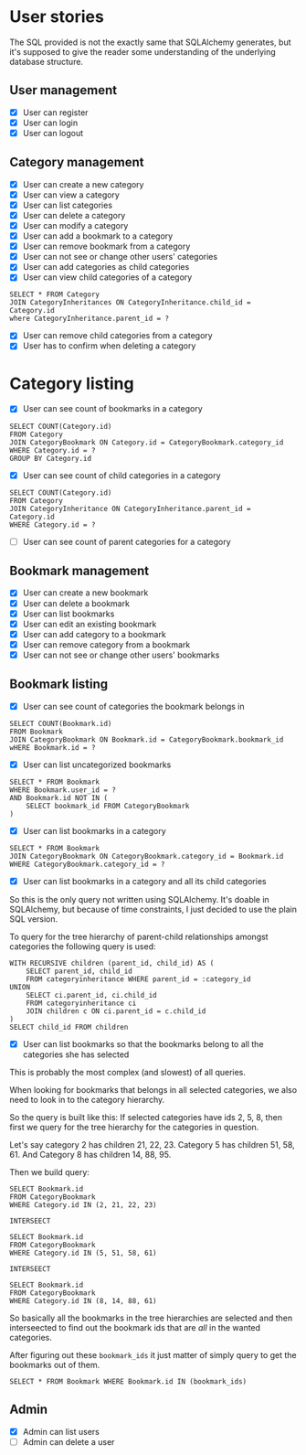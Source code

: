 # User stories

The SQL provided is not the exactly same that SQLAlchemy generates, but it's supposed to give the reader some understanding of the underlying database structure.

## User management
- [x] User can register
- [x] User can login
- [x] User can logout

## Category management
- [x] User can create a new category
- [x] User can view a category
- [x] User can list categories
- [x] User can delete a category
- [x] User can modify a category
- [x] User can add a bookmark to a category
- [x] User can remove bookmark from a category
- [x] User can not see or change other users' categories
- [x] User can add categories as child categories
- [x] User can view child categories of a category

```
SELECT * FROM Category
JOIN CategoryInheritances ON CategoryInheritance.child_id = Category.id
where CategoryInheritance.parent_id = ?
```

- [x] User can remove child categories from a category
- [x] User has to confirm when deleting a category

# Category listing
- [x] User can see count of bookmarks in a category

```
SELECT COUNT(Category.id)
FROM Category
JOIN CategoryBookmark ON Category.id = CategoryBookmark.category_id
WHERE Category.id = ?
GROUP BY Category.id
```

- [x] User can see count of child categories in a category

```
SELECT COUNT(Category.id)
FROM Category
JOIN CategoryInheritance ON CategoryInheritance.parent_id = Category.id
WHERE Category.id = ?
```

- [ ] User can see count of parent categories for a category

## Bookmark management
- [x] User can create a new bookmark
- [x] User can delete a bookmark
- [x] User can list bookmarks
- [x] User can edit an existing bookmark
- [x] User can add category to a bookmark
- [x] User can remove category from a bookmark
- [x] User can not see or change other users' bookmarks

## Bookmark listing
- [x] User can see count of categories the bookmark belongs in

```
SELECT COUNT(Bookmark.id)
FROM Bookmark
JOIN CategoryBookmark ON Bookmark.id = CategoryBookmark.bookmark_id
wHERE Bookmark.id = ?
```

- [x] User can list uncategorized bookmarks

```
SELECT * FROM Bookmark
WHERE Bookmark.user_id = ?
AND Bookmark.id NOT IN (
    SELECT bookmark_id FROM CategoryBookmark
)
```

- [x] User can list bookmarks in a category

```
SELECT * FROM Bookmark
JOIN CategoryBookmark ON CategoryBookmark.category_id = Bookmark.id
WHERE CategoryBookmark.category_id = ?
```

- [x] User can list bookmarks in a category and all its child categories

So this is the only query not written using SQLAlchemy. It's doable in SQLAlchemy, but because of time constraints, I just decided to use the plain SQL version.

To query for the tree hierarchy of parent-child relationships amongst categories the following query is used:

```
WITH RECURSIVE children (parent_id, child_id) AS (
    SELECT parent_id, child_id
    FROM categoryinheritance WHERE parent_id = :category_id
UNION
    SELECT ci.parent_id, ci.child_id
    FROM categoryinheritance ci
    JOIN children c ON ci.parent_id = c.child_id
)
SELECT child_id FROM children
```

- [x] User can list bookmarks so that the bookmarks belong to all the categories she has selected

This is probably the most complex (and slowest) of all queries.

When looking for bookmarks that belongs in all selected categories, we also need to look in to the category hierarchy.

So the query is built like this: If selected categories have ids 2, 5, 8, then first we query for the tree hierarchy for the categories in question.

Let's say category 2 has children 21, 22, 23. Category 5 has children 51, 58, 61. And Category 8 has children 14, 88, 95.

Then we build query:

```
SELECT Bookmark.id
FROM CategoryBookmark
WHERE Category.id IN (2, 21, 22, 23)

INTERSEECT

SELECT Bookmark.id
FROM CategoryBookmark
WHERE Category.id IN (5, 51, 58, 61)

INTERSEECT

SELECT Bookmark.id
FROM CategoryBookmark
WHERE Category.id IN (8, 14, 88, 61)
```

So basically all the bookmarks in the tree hierarchies are selected and then interseected to find out the bookmark ids that are _all_ in the wanted categories.

After figuring out these `bookmark_ids` it just matter of simply query to get the bookmarks out of them.

```
SELECT * FROM Bookmark WHERE Bookmark.id IN (bookmark_ids)
```

## Admin
- [x] Admin can list users
- [ ] Admin can delete a user
